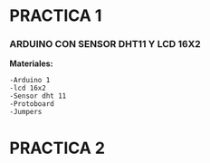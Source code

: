 # PRACTICA 1
### ARDUINO CON SENSOR DHT11 Y LCD 16X2
**Materiales:**

```
-Arduino 1
-lcd 16x2
-Sensor dht 11
-Protoboard
-Jumpers
```

# PRACTICA 2

